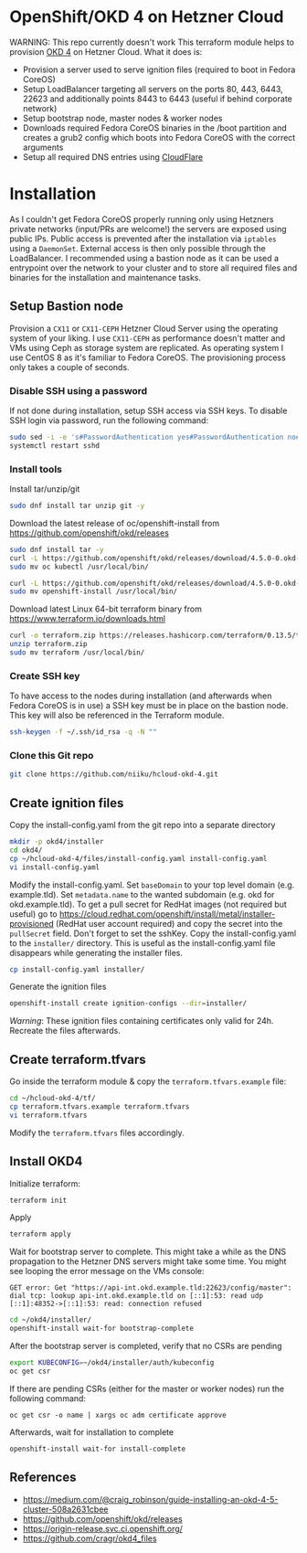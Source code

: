# OpenShift/OKD 4 on Hetzner Cloud
WARNING: This repo currently doesn't work
This terraform module helps to provision [OKD 4](https://github.com/openshift/okd) on Hetzner Cloud.
What it does is:
* Provision a server used to serve ignition files (required to boot in Fedora CoreOS)
* Setup LoadBalancer targeting all servers on the ports 80, 443, 6443, 22623 and additionally points 8443 to 6443 (useful if behind corporate network)
* Setup bootstrap node, master nodes & worker nodes
* Downloads required Fedora CoreOS binaries in the /boot partition and creates a grub2 config which boots into Fedora CoreOS with the correct arguments
* Setup all required DNS entries using [CloudFlare](https://www.cloudflare.com/)

# Installation
As I couldn't get Fedora CoreOS properly running only using Hetzners private networks (input/PRs are welcome!) the servers are exposed using public IPs. Public access is prevented after the installation via `iptables` using a `DaemonSet`. External access is then only possible through the LoadBalancer. I recommended using a bastion node as it can be used a entrypoint over the network to your cluster and to store all required files and binaries for the installation and maintenance tasks. 

## Setup Bastion node
Provision a `CX11` or `CX11-CEPH` Hetzner Cloud Server using the operating system of your liking. I use `CX11-CEPH` as performance doesn't matter and VMs using Ceph as storage system are replicated. As operating system I use CentOS 8 as it's familiar to Fedora CoreOS. The provisioning process only takes a couple of seconds.
### Disable SSH using a password
If not done during installation, setup SSH access via SSH keys. To disable SSH login via password, run the following command:
```bash
sudo sed -i -e 's#PasswordAuthentication yes#PasswordAuthentication no#' /etc/ssh/sshd_config
systemctl restart sshd
```
### Install tools
Install tar/unzip/git
```bash
sudo dnf install tar unzip git -y
```
Download the latest release of oc/openshift-install from https://github.com/openshift/okd/releases
```bash
sudo dnf install tar -y
curl -L https://github.com/openshift/okd/releases/download/4.5.0-0.okd-2020-10-15-235428/openshift-client-linux-4.5.0-0.okd-2020-10-15-235428.tar.gz | tar xvz
sudo mv oc kubectl /usr/local/bin/

curl -L https://github.com/openshift/okd/releases/download/4.5.0-0.okd-2020-10-15-235428/openshift-install-linux-4.5.0-0.okd-2020-10-15-235428.tar.gz | tar xvz
sudo mv openshift-install /usr/local/bin/
```
Download latest Linux 64-bit terraform binary from https://www.terraform.io/downloads.html
```bash
curl -o terraform.zip https://releases.hashicorp.com/terraform/0.13.5/terraform_0.13.5_linux_amd64.zip
unzip terraform.zip
sudo mv terraform /usr/local/bin/
```
### Create SSH key
To have access to the nodes during installation (and afterwards when Fedora CoreOS is in use) a SSH key must be in place on the bastion node. This key will also be referenced in the Terraform module. 
```bash
ssh-keygen -f ~/.ssh/id_rsa -q -N ""
```

### Clone this Git repo
```bash
git clone https://github.com/niiku/hcloud-okd-4.git
```
## Create ignition files
Copy the install-config.yaml from the git repo into a separate directory
```bash
mkdir -p okd4/installer
cd okd4/
cp ~/hcloud-okd-4/files/install-config.yaml install-config.yaml
vi install-config.yaml
```
Modify the install-config.yaml. Set `baseDomain` to your top level domain (e.g. example.tld). Set `metadata.name` to the wanted subdomain (e.g. okd for okd.example.tld). To get a pull secret for RedHat images (not required but useful) go to https://cloud.redhat.com/openshift/install/metal/installer-provisioned (RedHat user account required) and copy the secret into the `pullSecret` field. Don't forget to set the sshKey.
Copy the install-config.yaml to the `installer/` directory. This is useful as the install-config.yaml file disappears while generating the installer files. 
```bash
cp install-config.yaml installer/
```
Generate the ignition files
```bash
openshift-install create ignition-configs --dir=installer/
```
*Warning*: These ignition files containing certificates only valid for 24h. Recreate the files afterwards. 

## Create terraform.tfvars
Go inside the terraform module & copy the `terraform.tfvars.example` file:
```bash
cd ~/hcloud-okd-4/tf/
cp terraform.tfvars.example terraform.tfvars
vi terraform.tfvars
```
Modify the `terraform.tfvars` files accordingly.

## Install OKD4
Initialize terraform:
```bash
terraform init
```
Apply
```bash
terraform apply
```
Wait for bootstrap server to complete. This might take a while as the DNS propagation to the Hetzner DNS servers might take some time. You might see looping the error message on the VMs console:
```
GET error: Get "https://api-int.okd.example.tld:22623/config/master": dial tcp: lookup api-int.okd.example.tld on [::1]:53: read udp [::1]:48352->[::1]:53: read: connection refused
```
```bash
cd ~/okd4/installer/
openshift-install wait-for bootstrap-complete
```
After the bootstrap server is completed, verify that no CSRs are pending
```bash
export KUBECONFIG=~/okd4/installer/auth/kubeconfig
oc get csr
```
If there are pending CSRs (either for the master or worker nodes) run the following command:
```
oc get csr -o name | xargs oc adm certificate approve
```
Afterwards, wait for installation to complete
```bash
openshift-install wait-for install-complete
```

## References
* https://medium.com/@craig_robinson/guide-installing-an-okd-4-5-cluster-508a2631cbee
* https://github.com/openshift/okd/releases
* https://origin-release.svc.ci.openshift.org/
* https://github.com/cragr/okd4_files